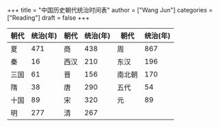 +++
title = "中国历史朝代统治时间表"
author = ["Wang Jun"]
categories = ["Reading"]
draft = false
+++

| 朝代 | 统治(年) | 朝代 | 统治(年) | 朝代 | 统治(年) |
|----|-------|----|-------|----|-------|
| 夏 | 471   | 商 | 438   | 周  | 867   |
| 秦 | 16    | 西汉 | 210   | 东汉 | 196   |
| 三国 | 61    | 晋 | 156   | 南北朝 | 170   |
| 隋 | 38    | 唐 | 290   | 五代 | 54    |
| 十国 | 89    | 宋 | 320   | 元  | 89    |
| 明 | 277   | 清 | 267   |     |       |
